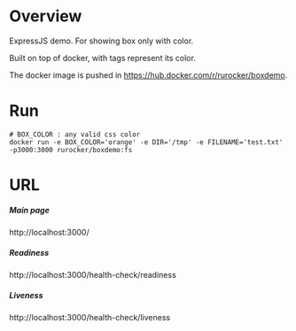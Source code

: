 # Overview
ExpressJS demo. For showing box only with color. 

Built on top of docker, with tags represent its color.

The docker image is pushed in https://hub.docker.com/r/rurocker/boxdemo.

# Run

    # BOX_COLOR : any valid css color
    docker run -e BOX_COLOR='orange' -e DIR='/tmp' -e FILENAME='test.txt' -p3000:3000 rurocker/boxdemo:fs

# URL

##### Main page
http://localhost:3000/ 

##### Readiness
http://localhost:3000/health-check/readiness

##### Liveness
http://localhost:3000/health-check/liveness
